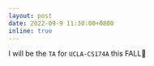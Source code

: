 ```yaml
---
layout: post
date: 2022-09-9 11:30:00+0800
inline: true
---
```


I will be the `TA` for `UCLA-CS174A` this FALL🧐

